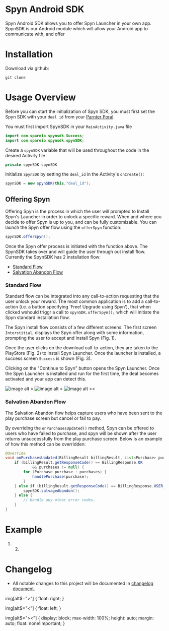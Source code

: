 # Spyn Android SDK

Spyn Android SDK allows you to offer Spyn Launcher in your own app. SpynSDK is our Android module which will allow your Android app to communicate with, and offer

# Installation

Download via github:

```shell
git clone
```

# Usage Overview

Before you can start the initialization of Spyn SDK, you must first set the Spyn SDK with your `deal id` from your [Parnter Poral](https://spare.io).

You must first import SpynSDK in your `MainActivity.java` file

```java
import com.spareio.spynsdk.Success;
import com.spareio.spynsdk.spynSDK;
```

Create a `spynSDK` variable that will be used throughout the code in the desired Activity file

```java
private spynSDK spynSDK
```

Initialize `SpynSDK` by setting the `deal_id` in the Activity's `onCreate()`:

```java
spynSDK = new spynSDK(this,"deal_id");
```

## Offering Spyn

Offering Spyn is the process in which the user will prompted to Install Spyn's Launcher in order to unlock a specific reward. When and where you decide to offer Spyn is up to you, and can be fully customizable. You can launch the Spyn offer flow using the `offerSpyn` function:

```java
spynSDK.offerSpyn();
```

Once the Spyn offer process is initiated with the function above. The SpynSDK takes over and will guide the user through out install flow. Currently the SpynSDK has 2 installation flow:

- [Standard Flow](#standard-flow)
- [Salvation Abandon Flow](#salvation-abandon-flow)

### Standard Flow

Standard flow can be integrated into any call-to-action requesting that the user unlock your reward. The most common application is to add a call-to-action (i.e. a button specifying 'Free! Upgrade using Spyn'), that when clicked wshould triggr a call to `spynSDK.offerSpyn();` which will initiate the Spyn standard installation flow.

The Spyn install flow consists of a few different screens. The first screen `Interstitial`, displays the Spyn offer along with some information, prompting the user to accept and install Spyn (Fig. 1).

Once the user clicks on the download call-to-action, they are taken to the PlayStore (Fig. 2) to install Spyn Launcher. Once the launcher is installed, a success screen `Success` is shown (Fig. 3).

Clicking on the "Continue to Spyn" button opens the Spyn Launcher. Once the Spyn Launcher is installed and run for the first time, the deal becomes activated and your app can detect this.

![image alt >](./docs/sf-fig-3.png) ![image alt <](./docs/sf-fig-1.png) ![image alt ><](./docs/sf-fig-2.png)

### Salvation Abandon Flow

The Salvation Abandon flow helps capture users who have been sent to the play purchase screen but cancel or fail to pay.

By overriding the `onPurchasesUpdated()` method, Spyn can be offered to users who have failed to purchase, and spyn will be shown after the user returns unsuccessfully from the play purchase screen. Below is an example of how this method can be overridden:

```java
@Override
void onPurchasesUpdated(BillingResult billingResult, List<Purchase> purchases) {
    if (billingResult.getResponseCode() == BillingResponse.OK
            && purchases != null) {
        for (Purchase purchase : purchases) {
            handlePurchase(purchase);
        }
    } else if (billingResult.getResponseCode() == BillingResponse.USER_CANCELED) {
        spynSDK.salvageAbandon();
    } else {
        // Handle any other error codes.
    }
}
```

# Example

1. 2.

# Changelog

- All notable changes to this project will be documented in [changelog document](https://github.com/spareio/spynsdk/blob/master/CHANGELOG.md).

img[alt$=">"] { float: right; }

img[alt$="<"] { float: left; }

img[alt$="><"] { display: block; max-width: 100%; height: auto; margin: auto; float: none!important; }
